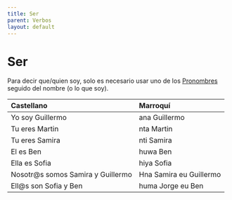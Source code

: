 ```yaml
---
title: Ser
parent: Verbos
layout: default
---
```


# Ser

Para decir que/quien soy, solo es necesario usar uno de los [Pronombres](../apuntes/preposiciones.md) seguido del nombre (o lo que soy).

| Castellano                        | Marroquí                |
|:----------------------------------|:------------------------|
| Yo soy Guillermo                  | ana Guillermo           |
| Tu eres Martin                    | nta Martin              |
| Tu eres Samira                    | nti Samira              |
| El es Ben                         | huwa Ben                |
| Ella es Sofia                     | hiya Sofia              |
| Nosotr@s somos Samira y Guillermo | Hna Samira eu Guillermo |
| Ell@s son Sofia y Ben             | huma Jorge eu Ben       |

